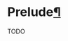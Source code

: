 <h1 id="prelude">Prelude<a class="headerlink" href="#prelude" title="Permanent link">&para;</a></h1>

TODO
